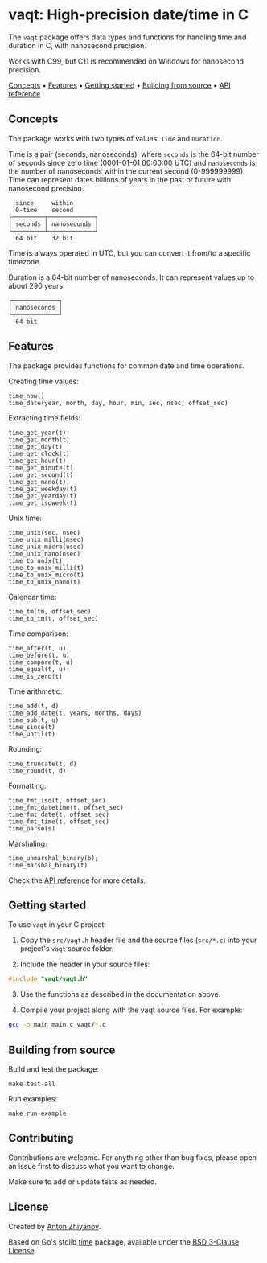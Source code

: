 # vaqt: High-precision date/time in C

The `vaqt` package offers data types and functions for handling time and duration in C, with nanosecond precision.

Works with C99, but C11 is recommended on Windows for nanosecond precision.

[Concepts](#concepts) •
[Features](#features) •
[Getting started](#getting-started) •
[Building from source](#building-from-source) •
[API reference](doc/api.md)

## Concepts

The package works with two types of values: `Time` and `Duration`.

Time is a pair (seconds, nanoseconds), where `seconds` is the 64-bit number of seconds since zero time (0001-01-01 00:00:00 UTC) and `nanoseconds` is the number of nanoseconds within the current second (0-999999999). Time can represent dates billions of years in the past or future with nanosecond precision.

```text
  since     within
  0-time    second
┌─────────┬─────────────┐
│ seconds │ nanoseconds │
└─────────┴─────────────┘
  64 bit    32 bit
```

Time is always operated in UTC, but you can convert it from/to a specific timezone.

Duration is a 64-bit number of nanoseconds. It can represent values up to about 290 years.

```text
┌─────────────┐
│ nanoseconds │
└─────────────┘
  64 bit
```

## Features

The package provides functions for common date and time operations.

Creating time values:

```text
time_now()
time_date(year, month, day, hour, min, sec, nsec, offset_sec)
```

Extracting time fields:

```text
time_get_year(t)
time_get_month(t)
time_get_day(t)
time_get_clock(t)
time_get_hour(t)
time_get_minute(t)
time_get_second(t)
time_get_nano(t)
time_get_weekday(t)
time_get_yearday(t)
time_get_isoweek(t)
```

Unix time:

```text
time_unix(sec, nsec)
time_unix_milli(msec)
time_unix_micro(usec)
time_unix_nano(nsec)
time_to_unix(t)
time_to_unix_milli(t)
time_to_unix_micro(t)
time_to_unix_nano(t)
```

Calendar time:

```text
time_tm(tm, offset_sec)
time_to_tm(t, offset_sec)
```

Time comparison:

```text
time_after(t, u)
time_before(t, u)
time_compare(t, u)
time_equal(t, u)
time_is_zero(t)
```

Time arithmetic:

```text
time_add(t, d)
time_add_date(t, years, months, days)
time_sub(t, u)
time_since(t)
time_until(t)
```

Rounding:

```text
time_truncate(t, d)
time_round(t, d)
```

Formatting:

```text
time_fmt_iso(t, offset_sec)
time_fmt_datetime(t, offset_sec)
time_fmt_date(t, offset_sec)
time_fmt_time(t, offset_sec)
time_parse(s)
```

Marshaling:

```text
time_unmarshal_binary(b);
time_marshal_binary(t)
```

Check the [API reference](doc/api.md) for more details.

## Getting started

To use `vaqt` in your C project:

1. Copy the `src/vaqt.h` header file and the source files (`src/*.c`) into your project's `vaqt` source folder.

2. Include the header in your source files:

```c
#include "vaqt/vaqt.h"
```

3. Use the functions as described in the documentation above.

4. Compile your project along with the vaqt source files. For example:

```bash
gcc -o main main.c vaqt/*.c
```

## Building from source

Build and test the package:

```
make test-all
```

Run examples:

```
make run-example
```

## Contributing

Contributions are welcome. For anything other than bug fixes, please open an issue first to discuss what you want to change.

Make sure to add or update tests as needed.

## License

Created by [Anton Zhiyanov](https://antonz.org/).

Based on Go's stdlib [time](https://github.com/golang/go/tree/master/src/time) package, available under the [BSD 3-Clause License](LICENSE).
